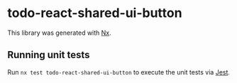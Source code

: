 # todo-react-shared-ui-button

This library was generated with [Nx](https://nx.dev).

## Running unit tests

Run `nx test todo-react-shared-ui-button` to execute the unit tests via [Jest](https://jestjs.io).
